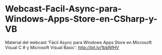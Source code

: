 Webcast-Facil-Async-para-Windows-Apps-Store-en-CSharp-y-VB
==========================================================

Material del webcast 'Fácil Async para Windows Apps Store en Microsoft Visual C # y Microsoft Visual Basic': http://bit.ly/1bbNfHV
